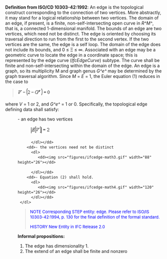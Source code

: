 ﻿**Definition from ISO/CD 10303-42:1992**: An edge is the topological construct corresponding to the connection of two vertices. More abstractly, it may stand for a logical relationship between two vertices. The domain of an edge, if present, is a finite, non-self-intersecting open curve in _R^M^_, that is, a connected 1-dimensional manifold. The bounds of an edge are two vertices, which need not be distinct. The edge is oriented by choosing its traversal direction to run from the first to the second vertex. If the two vertices are the same, the edge is a self loop. The domain of the edge does not include its bounds, and 0 &le; &Xi; &le; &infin;. Associated with an edge may be a geometric curve to locate the edge in a coordinate space; this is represented by the edge curve (_IfcEdgeCurve_) subtype. The curve shall be finite and non-self-intersecting within the domain of the edge. An edge is a graph, so its multiplicity M and graph genus _G^e^_ may be determined by the graph traversal algorithm. Since _M_ = _E_ = 1, the Euler equation (1) reduces in the case to

> ![Image](../../../../../../figures/ifcedge-math1.gif)
>

where _V_ = 1 or 2, and _G^e^_ = 1 or 0. Specifically, the topological edge defining data shall satisfy:

<dl> 
		<dd>- an edge has two vertices 
		  <dl> 
			 <dd><img src="figures/ifcedge-math2.gif" width="64" height="26"></dd>
			 
		  </dl></dd> 
		<dd>- the vertices need not be distinct 
		  <dl> 
			 <dd><img src="figures/ifcedge-math3.gif" width="88" height="26"></dd>
			 
		  </dl></dd> 
		<dd>- Equation (2) shall hold. 
		  <dl> 
			 <dd><img src="figures/ifcedge-math4.gif" width="120" height="26"></dd> 
		  </dl></dd> 
	 </dl>
> <font color="#0000FF" size="-1"><font color="#0000FF" size="-1">NOTE
		  Corresponding STEP entity: edge. Please refer to ISO/IS 10303-42:1994, p. 130
		  for the final definition of the formal standard. </font></font>
> 
> <font color="#0000FF" size="-1">HISTORY New Entity in IFC Release 2.0
		  </font>
> 


**Informal propositions:**

1. The edge has dimensionality 1.
2. The extend of an edge shall be finite and nonzero
